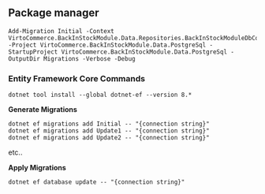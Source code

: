 ## Package manager
```
Add-Migration Initial -Context VirtoCommerce.BackInStockModule.Data.Repositories.BackInStockModuleDbContext -Project VirtoCommerce.BackInStockModule.Data.PostgreSql -StartupProject VirtoCommerce.BackInStockModule.Data.PostgreSql -OutputDir Migrations -Verbose -Debug
```

### Entity Framework Core Commands
```
dotnet tool install --global dotnet-ef --version 8.*
```

**Generate Migrations**
```
dotnet ef migrations add Initial -- "{connection string}"
dotnet ef migrations add Update1 -- "{connection string}"
dotnet ef migrations add Update2 -- "{connection string}"
```
etc..

**Apply Migrations**
```
dotnet ef database update -- "{connection string}"
```
